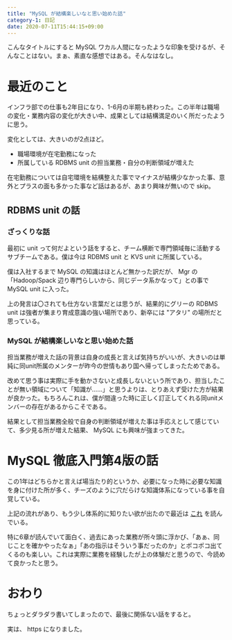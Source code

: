 ```yaml
---
title: "MySQL が結構楽しいなと思い始めた話"
category-1: 日記
date: 2020-07-11T15:44:15+09:00
---
```

こんなタイトルにすると MySQL ワカル人間になったような印象を受けるが、そんなことはない。まぁ、素直な感想ではある。そんなはなし。

# 最近のこと
インフラ部での仕事も2年目になり、1-6月の半期も終わった。この半年は職場の変化・業務内容の変化が大きい中、成果としては結構満足のいく所だったように思う。

変化としては、大きいのが2点ほど。
- 職場環境が在宅勤務になった
- 所属している RDBMS unit の担当業務・自分の判断領域が増えた

在宅勤務については自宅環境を結構整えた事でマイナスが結構少なかった事、意外とプラスの面も多かった事など話はあるが、あまり興味が無いので skip。

## RDBMS unit の話
### ざっくりな話
最初に unit って何だよという話をすると、チーム横断で専門領域毎に活動するサブチームである。僕は今は RDBMS unit と KVS unit に所属している。

僕は入社するまで MySQL の知識はほとんど無かった訳だが、 Mgr の「Hadoop/Spack 辺り専門らしいから、同じデータ系かなって」との事で MySQL unit に入った。

上の発言は〇されても仕方ない言葉だとは思うが、結果的にグリーの RDBMS unit は強者が集まり育成意識の強い場所であり、新卒には "アタリ" の場所だと思っている。

### MySQL が結構楽しいなと思い始めた話
担当業務が増えた話の背景は自身の成長と言えば気持ちがいいが、大きいのは単純に同unit所属のメンターが昨今の世情もあり国へ帰ってしまったためである。

改めて思う事は実際に手を動かさないと成長しないという所であり、担当したことが無い領域について「知識が……」と思うよりは、とりあえず受けた方が結果が良かった。もちろんこれは、僕が間違った時に正しく訂正してくれる同unitメンバーの存在があるからこそである。

結果として担当業務全般で自身の判断領域が増えた事は手応えとして感じていて、多少見る所が増えた結果、 MySQL にも興味が強まってきた。

# MySQL 徹底入門第4版の話

この1年はどちらかと言えば場当たり的というか、必要になった時に必要な知識を身に付けた所が多く、チーズのように穴だらけな知識体系になっている事を自覚している。

上記の流れがあり、もう少し体系的に知りたい欲が出たので最近は [これ](https://www.amazon.co.jp/dp/B088M1BMBG/) を読んでいる。

特に6章が読んでいて面白く、過去にあった業務が所々頭に浮かび、「あぁ、同じことを確かやったなぁ」「あの指示はそういう事だったのか」とポコポコ出てくるのも楽しい。これは実際に業務を経験したが上の体験だと思うので、今読めて良かったと思う。

# おわり
ちょっとダラダラ書いてしまったので、最後に関係ない話をすると。

実は、 https になりました。